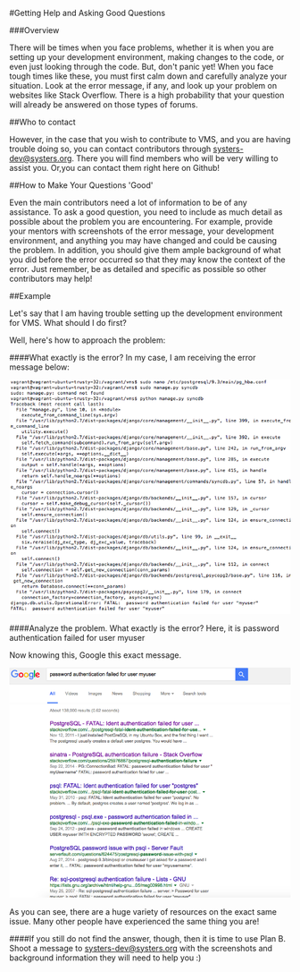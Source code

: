 #Getting Help and Asking Good Questions

###Overview

There will be times when you face problems, whether it is when you are setting up your 	development environment, making changes to the code, or even just looking through the code. But, don't panic yet! When you face tough times like these, you must first calm down and carefully analyze your situation. Look at the error message, if any, and look up your problem on websites like Stack Overflow. There is a high probability that your question will already be answered on those types of forums.

##Who to contact

However, in the case that you wish to contribute to VMS, and you are having trouble doing so, you can contact contributors through systers-dev@systers.org. There you will find members who will be very willing to assist you. Or,you can contact them right here on Github!

##How to Make Your Questions 'Good'

Even the main contributors need a lot of information to be of any assistance. To ask a good question, you need to include as much detail as possible about the problem you are encountering. For example, provide your mentors with screenshots of the error message, your development environment, and anything you may have changed and could be causing the problem. In addition, you should give them ample background of what you did before the error occurred so that they may know the context of the error. Just remember, be as detailed and specific as possible so other contributors may help!

##Example

Let's say that I am having trouble setting up the development environment for VMS. What should I do first?

Well, here's how to approach the problem:

####What exactly is the error? In my case, I am receiving the error message below:

![alt text](screenshots/error.png)

####Analyze the problem. What exactly is the error? Here, it is password authentication failed for user myuser

Now knowing this, Google this exact message.

![alt text](screenshots/Googled.png)

As you can see, there are a huge variety of resources on the exact same issue. Many other people have experienced the same thing you are!

####If you still do not find the answer, though, then it is time to use Plan B. Shoot a message to systers-dev@systers.org with the screenshots and background information they will need to help you :)